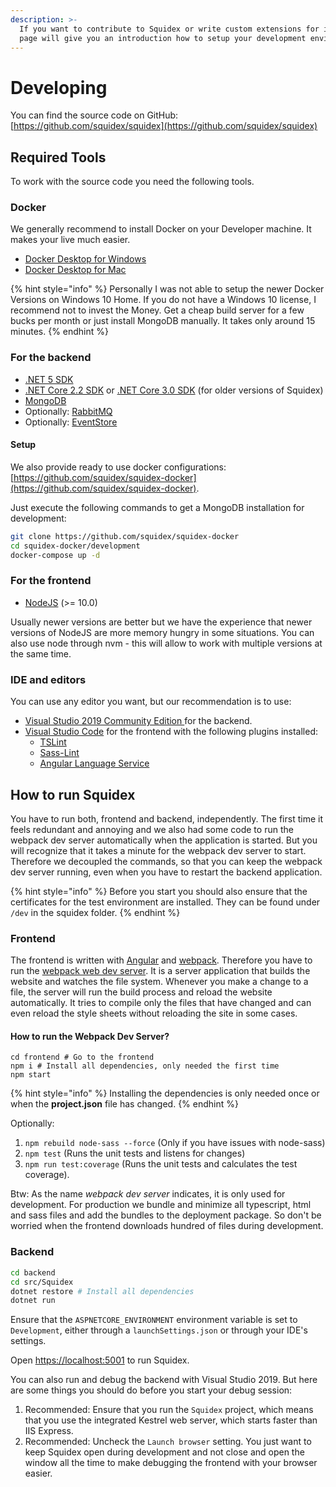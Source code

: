 ```yaml
---
description: >-
  If you want to contribute to Squidex or write custom extensions for it, this
  page will give you an introduction how to setup your development environment.
---
```


# Developing

You can find the source code on GitHub: [https://github.com/squidex/squidex](https://github.com/squidex/squidex)

## Required Tools

To work with the source code you need the following tools.

### Docker

We generally recommend to install Docker on your Developer machine. It makes your live much easier.

* [Docker Desktop for Windows](https://docs.docker.com/docker-for-windows/)
* [Docker Desktop for Mac](https://docs.docker.com/docker-for-mac/)

{% hint style="info" %}
Personally I was not able to setup the newer Docker Versions on Windows 10 Home. If you do not have a Windows 10 license, I recommend not to invest the Money. Get a cheap build server for a few bucks per month or just install MongoDB manually. It takes only around 15 minutes.
{% endhint %}

### For the backend

* [.NET 5 SDK](https://dotnet.microsoft.com/download/dotnet/5.0)
* [.NET Core 2.2 SDK](https://dotnet.microsoft.com/download/dotnet-core/2.2) or [.NET Core 3.0 SDK](https://dotnet.microsoft.com/download/dotnet-core/3.0) \(for older versions of Squidex\)
* [MongoDB](https://www.mongodb.com/)
* Optionally: [RabbitMQ](https://www.rabbitmq.com/download.html)
* Optionally: [EventStore](https://eventstore.org/)

#### Setup

We also provide ready to use docker configurations: [https://github.com/squidex/squidex-docker](https://github.com/squidex/squidex-docker).

Just execute the following commands to get a MongoDB installation for development:

```bash
git clone https://github.com/squidex/squidex-docker
cd squidex-docker/development
docker-compose up -d
```

### For the frontend

* [NodeJS](https://nodejs.org/en/) \(&gt;= 10.0\)

Usually newer versions are better but we have  the experience that newer versions of NodeJS are more memory hungry in some situations. You can also use node through nvm - this will allow to work with multiple versions at the same time.

### IDE and editors

You can use any editor you want, but our recommendation is to use:

* [Visual Studio 2019 Community Edition ](https://visualstudio.microsoft.com/vs/?rr=https%3A%2F%2Fwww.google.com%2F)for the backend.
* [Visual Studio Code](https://code.visualstudio.com/) for the frontend with the following plugins installed:
  * [TSLint](https://marketplace.visualstudio.com/items?itemName=ms-vscode.vscode-typescript-tslint-plugin)
  * [Sass-Lint](https://marketplace.visualstudio.com/items?itemName=glen-84.sass-lint)
  * [Angular Language Service](https://marketplace.visualstudio.com/items?itemName=Angular.ng-template)

## How to run Squidex

You have to run both, frontend and backend, independently. The first time it feels redundant and annoying and we also had some code to run the webpack dev server automatically when the application is started. But you will recognize that it takes a minute for the webpack dev server to start. Therefore we decoupled the commands, so that you can keep the webpack dev server running, even when you have to restart the backend application.

{% hint style="info" %}
Before you start you should also ensure that the certificates for the test environment are installed. They can be found under `/dev` in the squidex folder.
{% endhint %}

### Frontend

The frontend is written with [Angular](https://angular.io) and [webpack](https://webpack.js.org/). Therefore you have to run the [webpack web dev server](https://webpack.js.org/configuration/dev-server/). It is a server application that builds the website and watches the file system. Whenever you make a change to a file, the server will run the build process and reload the website automatically. It tries to compile only the files that have changed and can even reload the style sheets without reloading the site in some cases.

#### How to run the Webpack Dev Server?

```text
cd frontend # Go to the frontend
npm i # Install all dependencies, only needed the first time
npm start
```

{% hint style="info" %}
Installing the dependencies is only needed once or when the **project.json** file has changed.
{% endhint %}

Optionally:

1. `npm rebuild node-sass --force` \(Only if you have issues with node-sass\)
2. `npm test` \(Runs the unit tests and listens for changes\)
3. `npm run test:coverage` \(Runs the unit tests and calculates the test coverage\).

Btw: As the name _webpack dev server_ indicates, it is only used for development. For production we bundle and minimize all typescript, html and sass files and add the bundles to the deployment package. So don't be worried when the frontend downloads hundred of files during development.

### Backend

```bash
cd backend
cd src/Squidex
dotnet restore # Install all dependencies
dotnet run
```

Ensure that the `ASPNETCORE_ENVIRONMENT` environment variable is set to `Development`, either through a `launchSettings.json` or through your IDE's settings. 

Open [https://localhost:5001](https://localhost:5001) to run Squidex.

You can also run and debug the backend with Visual Studio 2019. But here are some things you should do before you start your debug session:

1. Recommended: Ensure that you run the `Squidex` project, which means that you use the integrated Kestrel web server, which starts faster than IIS Express.
2. Recommended: Uncheck the `Launch browser` setting. You just want to keep Squidex open during development and not close and open the window all the time to make debugging the frontend with your browser easier.

